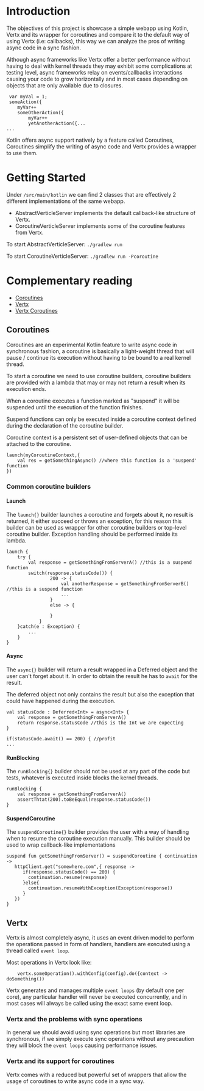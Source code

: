 # Introduction

The objectives of this project is showcase a simple webapp using Kotlin, Vertx and its wrapper for coroutines and compare it to
the default way of using Vertx (i.e: callbacks), this way we can analyze the pros of writing async code in a sync fashion.

Although async frameworks like Vertx offer a better performance without having to deal with kernel threads they may exhibit some
complications at testing level, async frameworks relay on events/callbacks interactions causing your code to grow
horizontally and in most cases depending on objects that are only available due to closures.

```
 var myVal = 1;
 someAction({
    myVar++
    someOtherAction({
        myVar++
        yetAnotherAction({...
...
```

Kotlin offers async support natively by a feature called Coroutines, Coroutines simplify the writing of async code and Vertx provides
a wrapper to use them.

# Getting Started

Under `/src/main/kotlin` we can find 2 classes that are effectively 2 different implementations of the same webapp.
* AbstractVerticleServer implements the default callback-like structure of Vertx.
* CoroutineVerticleServer implements some of the coroutine features from Vertx.

To start AbstractVerticleServer: `./gradlew run`

To start CoroutineVerticleServer: `./gradlew run -Pcoroutine`

# Complementary reading

* [Coroutines](https://github.com/Kotlin/kotlin-coroutines/blob/master/kotlin-coroutines-informal.md#coroutines-overview)
* [Vertx](http://vertx.io/docs/vertx-core/kotlin/)
* [Vertx Coroutines](http://vertx.io/docs/vertx-lang-kotlin-coroutines/kotlin/)

## Coroutines

Coroutines are an experimental Kotlin feature to write async code in synchronous fashion, a coroutine is basically
a light-weight thread that will pause / continue its execution without having to be bound to a real kernel thread.

To start a coroutine we need to use coroutine builders, coroutine builders are provided with a lambda that may
or may not return a result when its execution ends.

When a coroutine executes a function marked as "suspend" it will be suspended until the execution of the function
finishes.

Suspend functions can only be executed inside a coroutine context defined during the declaration of the coroutine builder.

Coroutine context is a persistent set of user-defined objects that can be attached to the coroutine.

```
launch(myCoroutineContext,{
    val res = getSomethingAsync() //where this function is a 'suspend' function
})
```

### Common coroutine builders

#### Launch
The `launch{}` builder launches a coroutine and forgets about it, no result is returned, it either succeed or throws an exception,
for this reason this builder can be used as wrapper for other coroutine builders or top-level coroutine builder.
Exception handling should be performed inside its lambda.
```
launch {
    try {
        val response = getSomethingFromServerA() //this is a suspend function
        switch(response.statusCode()) {
                200 -> {
                    val anotherResponse = getSomethingFromServerB() //this is a suspend function
                    ...
                }
                else -> {

                }
            }
    }catch(e : Exception) {
        ...
    }
}
```

#### Async
The `async{}` builder will return a result wrapped in a Deferred object and the user can't forget about it. In order to obtain the
result he has to `await` for the result.

The deferred object not only contains the result but also the exception that could have happened during the execution.

```
val statusCode : Deferred<Int> = async<Int> {
    val response = getSomethingFromServerA()
    return response.statusCode //this is the Int we are expecting
}

if(statusCode.await() == 200) { //profit
...
```

#### RunBlocking
The `runBlocking{}` builder should not be used at any part of the code but tests, whatever is executed inside blocks the kernel threads.

```
runBlocking {
    val response = getSomethingFromServerA()
    assertThtat(200).toBeEqual(response.statusCode())
}
```

#### SuspendCoroutine
The `suspendCoroutine{}` builder provides the user with a way of handling when to resume the coroutine execution manually. This
builder should be used to wrap callback-like implementations

```
suspend fun getSomethingFromServer() = suspendCoroutine { continuation ->
   httpClient.get("somewhere.com",{ response ->
      if(response.statusCode() == 200) {
        continuation.resume(response)
      }else{
        continuation.resumeWithException(Exception(response))
      }
   })
}
```

## Vertx

Vertx is almost completely async, it uses an event driven model to perform the operations passed in form of handlers, handlers
are executed using a thread called `event loop`.


Most operations in Vertx look like:
```
    vertx.someOperation().withConfig(config).do({context -> doSomething())
```

Vertx generates and manages multiple `event loops` (by default one per core), any particular handler will never be executed
concurrently, and in most cases will always be called using the exact same event loop.

### Vertx and the problems with sync operations
In general we should avoid using sync operations but most libraries are synchronous, if we simply execute
sync operations without any precaution they will block the `event loops` causing performance issues.

### Vertx and its support for coroutines
Vertx comes with a reduced but powerful set of wrappers that allow the usage of coroutines to write async code in a sync way.